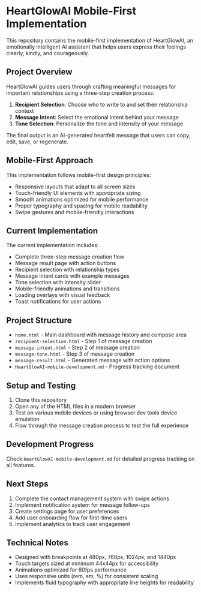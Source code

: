 # HeartGlowAI Mobile-First Implementation

This repository contains the mobile-first implementation of HeartGlowAI, an emotionally intelligent AI assistant that helps users express their feelings clearly, kindly, and courageously.

## Project Overview

HeartGlowAI guides users through crafting meaningful messages for important relationships using a three-step creation process:

1. **Recipient Selection**: Choose who to write to and set their relationship context
2. **Message Intent**: Select the emotional intent behind your message
3. **Tone Selection**: Personalize the tone and intensity of your message

The final output is an AI-generated heartfelt message that users can copy, edit, save, or regenerate.

## Mobile-First Approach

This implementation follows mobile-first design principles:

- Responsive layouts that adapt to all screen sizes
- Touch-friendly UI elements with appropriate sizing
- Smooth animations optimized for mobile performance
- Proper typography and spacing for mobile readability
- Swipe gestures and mobile-friendly interactions

## Current Implementation

The current implementation includes:

- Complete three-step message creation flow
- Message result page with action buttons
- Recipient selection with relationship types
- Message intent cards with example messages
- Tone selection with intensity slider
- Mobile-friendly animations and transitions
- Loading overlays with visual feedback
- Toast notifications for user actions

## Project Structure

- `home.html` - Main dashboard with message history and compose area
- `recipient-selection.html` - Step 1 of message creation
- `message-intent.html` - Step 2 of message creation
- `message-tone.html` - Step 3 of message creation
- `message-result.html` - Generated message with action options
- `HeartGlowAI-mobile-development.md` - Progress tracking document

## Setup and Testing

1. Clone this repository
2. Open any of the HTML files in a modern browser
3. Test on various mobile devices or using browser dev tools device emulation
4. Flow through the message creation process to test the full experience

## Development Progress

Check `HeartGlowAI-mobile-development.md` for detailed progress tracking on all features.

## Next Steps

1. Complete the contact management system with swipe actions
2. Implement notification system for message follow-ups
3. Create settings page for user preferences
4. Add user onboarding flow for first-time users
5. Implement analytics to track user engagement

## Technical Notes

- Designed with breakpoints at 480px, 768px, 1024px, and 1440px
- Touch targets sized at minimum 44x44px for accessibility
- Animations optimized for 60fps performance
- Uses responsive units (rem, em, %) for consistent scaling
- Implements fluid typography with appropriate line heights for readability 